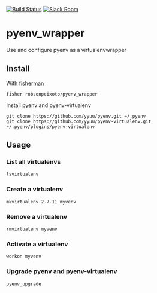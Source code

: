 [![Build Status][travis-badge]][travis-link]
[![Slack Room][slack-badge]][slack-link]

# pyenv_wrapper

Use and configure pyenv as a virtualenvwrapper

## Install

With [fisherman]

```
fisher robsonpeixoto/pyenv_wrapper
```

Install pyenv and pyenv-virtualenv

```
git clone https://github.com/yyuu/pyenv.git ~/.pyenv
git clone https://github.com/yyuu/pyenv-virtualenv.git ~/.pyenv/plugins/pyenv-virtualenv
```

## Usage

### List all virtualenvs

```fish
lsvirtualenv
```

### Create a virtualenv

```
mkvirtualenv 2.7.11 myvenv
```

### Remove a virtualenv

```
rmvirtualenv myvenv
```

### Activate a virtualenv

```
workon myvenv
```

### Upgrade pyenv and pyenv-virtualenv

```
pyenv_upgrade
```


[travis-link]: https://travis-ci.org/robsonpeixoto/pyenv_wrapper
[travis-badge]: https://img.shields.io/travis/robsonpeixoto/pyenv_wrapper.svg
[slack-link]: https://fisherman-wharf.herokuapp.com
[slack-badge]: https://fisherman-wharf.herokuapp.com/badge.svg
[fisherman]: https://github.com/fisherman/fisherman
